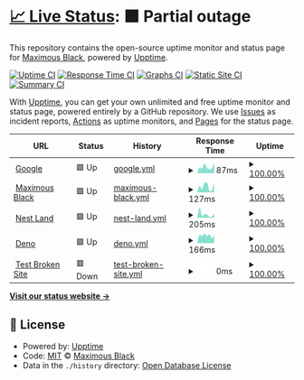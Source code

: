 # [📈 Live Status](https://maximousblk.github.io/status): <!--live status--> **🟧 Partial outage**

This repository contains the open-source uptime monitor and status page for [Maximous Black](maximousblk.now.sh), powered by [Upptime](https://github.com/upptime/upptime).

[![Uptime CI](https://github.com/maximousblk/status/workflows/Uptime%20CI/badge.svg)](https://github.com/maximousblk/status/actions?query=workflow%3A%22Uptime+CI%22)
[![Response Time CI](https://github.com/maximousblk/status/workflows/Response%20Time%20CI/badge.svg)](https://github.com/maximousblk/status/actions?query=workflow%3A%22Response+Time+CI%22)
[![Graphs CI](https://github.com/maximousblk/status/workflows/Graphs%20CI/badge.svg)](https://github.com/maximousblk/status/actions?query=workflow%3A%22Graphs+CI%22)
[![Static Site CI](https://github.com/maximousblk/status/workflows/Static%20Site%20CI/badge.svg)](https://github.com/maximousblk/status/actions?query=workflow%3A%22Static+Site+CI%22)
[![Summary CI](https://github.com/maximousblk/status/workflows/Summary%20CI/badge.svg)](https://github.com/maximousblk/status/actions?query=workflow%3A%22Summary+CI%22)

With [Upptime](https://upptime.js.org), you can get your own unlimited and free uptime monitor and status page, powered entirely by a GitHub repository. We use [Issues](https://github.com/maximousblk/status/issues) as incident reports, [Actions](https://github.com/maximousblk/status/actions) as uptime monitors, and [Pages](https://maximousblk.github.io/status) for the status page.

<!--start: status pages-->
<!-- This summary is generated by Upptime (https://github.com/upptime/upptime) -->
<!-- Do not edit this manually, your changes will be overwritten -->
<!-- prettier-ignore -->
| URL | Status | History | Response Time | Uptime |
| --- | ------ | ------- | ------------- | ------ |
| <img alt="" src="https://www.google.com/favicon.ico" height="13"> [Google](https://www.google.com) | 🟩 Up | [google.yml](https://github.com/maximousblk/status/commits/HEAD/history/google.yml) | <details><summary><img alt="Response time graph" src="./graphs/google/response-time-week.png" height="20"> 87ms</summary><br><a href="https://maximousblk.github.io/status/history/google"><img alt="Response time 75" src="https://img.shields.io/endpoint?url=https%3A%2F%2Fraw.githubusercontent.com%2Fmaximousblk%2Fstatus%2FHEAD%2Fapi%2Fgoogle%2Fresponse-time.json"></a><br><a href="https://maximousblk.github.io/status/history/google"><img alt="24-hour response time 147" src="https://img.shields.io/endpoint?url=https%3A%2F%2Fraw.githubusercontent.com%2Fmaximousblk%2Fstatus%2FHEAD%2Fapi%2Fgoogle%2Fresponse-time-day.json"></a><br><a href="https://maximousblk.github.io/status/history/google"><img alt="7-day response time 87" src="https://img.shields.io/endpoint?url=https%3A%2F%2Fraw.githubusercontent.com%2Fmaximousblk%2Fstatus%2FHEAD%2Fapi%2Fgoogle%2Fresponse-time-week.json"></a><br><a href="https://maximousblk.github.io/status/history/google"><img alt="30-day response time 80" src="https://img.shields.io/endpoint?url=https%3A%2F%2Fraw.githubusercontent.com%2Fmaximousblk%2Fstatus%2FHEAD%2Fapi%2Fgoogle%2Fresponse-time-month.json"></a><br><a href="https://maximousblk.github.io/status/history/google"><img alt="1-year response time 75" src="https://img.shields.io/endpoint?url=https%3A%2F%2Fraw.githubusercontent.com%2Fmaximousblk%2Fstatus%2FHEAD%2Fapi%2Fgoogle%2Fresponse-time-year.json"></a></details> | <details><summary><a href="https://maximousblk.github.io/status/history/google">100.00%</a></summary><a href="https://maximousblk.github.io/status/history/google"><img alt="All-time uptime 100.00%" src="https://img.shields.io/endpoint?url=https%3A%2F%2Fraw.githubusercontent.com%2Fmaximousblk%2Fstatus%2FHEAD%2Fapi%2Fgoogle%2Fuptime.json"></a><br><a href="https://maximousblk.github.io/status/history/google"><img alt="24-hour uptime 100.00%" src="https://img.shields.io/endpoint?url=https%3A%2F%2Fraw.githubusercontent.com%2Fmaximousblk%2Fstatus%2FHEAD%2Fapi%2Fgoogle%2Fuptime-day.json"></a><br><a href="https://maximousblk.github.io/status/history/google"><img alt="7-day uptime 100.00%" src="https://img.shields.io/endpoint?url=https%3A%2F%2Fraw.githubusercontent.com%2Fmaximousblk%2Fstatus%2FHEAD%2Fapi%2Fgoogle%2Fuptime-week.json"></a><br><a href="https://maximousblk.github.io/status/history/google"><img alt="30-day uptime 100.00%" src="https://img.shields.io/endpoint?url=https%3A%2F%2Fraw.githubusercontent.com%2Fmaximousblk%2Fstatus%2FHEAD%2Fapi%2Fgoogle%2Fuptime-month.json"></a><br><a href="https://maximousblk.github.io/status/history/google"><img alt="1-year uptime 100.00%" src="https://img.shields.io/endpoint?url=https%3A%2F%2Fraw.githubusercontent.com%2Fmaximousblk%2Fstatus%2FHEAD%2Fapi%2Fgoogle%2Fuptime-year.json"></a></details>
| <img alt="" src="https://maximousblk.me/favicon.ico" height="13"> [Maximous Black](https://maximousblk.me) | 🟩 Up | [maximous-black.yml](https://github.com/maximousblk/status/commits/HEAD/history/maximous-black.yml) | <details><summary><img alt="Response time graph" src="./graphs/maximous-black/response-time-week.png" height="20"> 127ms</summary><br><a href="https://maximousblk.github.io/status/history/maximous-black"><img alt="Response time 174" src="https://img.shields.io/endpoint?url=https%3A%2F%2Fraw.githubusercontent.com%2Fmaximousblk%2Fstatus%2FHEAD%2Fapi%2Fmaximous-black%2Fresponse-time.json"></a><br><a href="https://maximousblk.github.io/status/history/maximous-black"><img alt="24-hour response time 208" src="https://img.shields.io/endpoint?url=https%3A%2F%2Fraw.githubusercontent.com%2Fmaximousblk%2Fstatus%2FHEAD%2Fapi%2Fmaximous-black%2Fresponse-time-day.json"></a><br><a href="https://maximousblk.github.io/status/history/maximous-black"><img alt="7-day response time 127" src="https://img.shields.io/endpoint?url=https%3A%2F%2Fraw.githubusercontent.com%2Fmaximousblk%2Fstatus%2FHEAD%2Fapi%2Fmaximous-black%2Fresponse-time-week.json"></a><br><a href="https://maximousblk.github.io/status/history/maximous-black"><img alt="30-day response time 179" src="https://img.shields.io/endpoint?url=https%3A%2F%2Fraw.githubusercontent.com%2Fmaximousblk%2Fstatus%2FHEAD%2Fapi%2Fmaximous-black%2Fresponse-time-month.json"></a><br><a href="https://maximousblk.github.io/status/history/maximous-black"><img alt="1-year response time 174" src="https://img.shields.io/endpoint?url=https%3A%2F%2Fraw.githubusercontent.com%2Fmaximousblk%2Fstatus%2FHEAD%2Fapi%2Fmaximous-black%2Fresponse-time-year.json"></a></details> | <details><summary><a href="https://maximousblk.github.io/status/history/maximous-black">100.00%</a></summary><a href="https://maximousblk.github.io/status/history/maximous-black"><img alt="All-time uptime 99.98%" src="https://img.shields.io/endpoint?url=https%3A%2F%2Fraw.githubusercontent.com%2Fmaximousblk%2Fstatus%2FHEAD%2Fapi%2Fmaximous-black%2Fuptime.json"></a><br><a href="https://maximousblk.github.io/status/history/maximous-black"><img alt="24-hour uptime 100.00%" src="https://img.shields.io/endpoint?url=https%3A%2F%2Fraw.githubusercontent.com%2Fmaximousblk%2Fstatus%2FHEAD%2Fapi%2Fmaximous-black%2Fuptime-day.json"></a><br><a href="https://maximousblk.github.io/status/history/maximous-black"><img alt="7-day uptime 100.00%" src="https://img.shields.io/endpoint?url=https%3A%2F%2Fraw.githubusercontent.com%2Fmaximousblk%2Fstatus%2FHEAD%2Fapi%2Fmaximous-black%2Fuptime-week.json"></a><br><a href="https://maximousblk.github.io/status/history/maximous-black"><img alt="30-day uptime 99.96%" src="https://img.shields.io/endpoint?url=https%3A%2F%2Fraw.githubusercontent.com%2Fmaximousblk%2Fstatus%2FHEAD%2Fapi%2Fmaximous-black%2Fuptime-month.json"></a><br><a href="https://maximousblk.github.io/status/history/maximous-black"><img alt="1-year uptime 99.98%" src="https://img.shields.io/endpoint?url=https%3A%2F%2Fraw.githubusercontent.com%2Fmaximousblk%2Fstatus%2FHEAD%2Fapi%2Fmaximous-black%2Fuptime-year.json"></a></details>
| <img alt="" src="https://docs.nest.land/img/logo.svg" height="13"> [Nest Land](https://nest.land) | 🟩 Up | [nest-land.yml](https://github.com/maximousblk/status/commits/HEAD/history/nest-land.yml) | <details><summary><img alt="Response time graph" src="./graphs/nest-land/response-time-week.png" height="20"> 205ms</summary><br><a href="https://maximousblk.github.io/status/history/nest-land"><img alt="Response time 320" src="https://img.shields.io/endpoint?url=https%3A%2F%2Fraw.githubusercontent.com%2Fmaximousblk%2Fstatus%2FHEAD%2Fapi%2Fnest-land%2Fresponse-time.json"></a><br><a href="https://maximousblk.github.io/status/history/nest-land"><img alt="24-hour response time 254" src="https://img.shields.io/endpoint?url=https%3A%2F%2Fraw.githubusercontent.com%2Fmaximousblk%2Fstatus%2FHEAD%2Fapi%2Fnest-land%2Fresponse-time-day.json"></a><br><a href="https://maximousblk.github.io/status/history/nest-land"><img alt="7-day response time 205" src="https://img.shields.io/endpoint?url=https%3A%2F%2Fraw.githubusercontent.com%2Fmaximousblk%2Fstatus%2FHEAD%2Fapi%2Fnest-land%2Fresponse-time-week.json"></a><br><a href="https://maximousblk.github.io/status/history/nest-land"><img alt="30-day response time 653" src="https://img.shields.io/endpoint?url=https%3A%2F%2Fraw.githubusercontent.com%2Fmaximousblk%2Fstatus%2FHEAD%2Fapi%2Fnest-land%2Fresponse-time-month.json"></a><br><a href="https://maximousblk.github.io/status/history/nest-land"><img alt="1-year response time 320" src="https://img.shields.io/endpoint?url=https%3A%2F%2Fraw.githubusercontent.com%2Fmaximousblk%2Fstatus%2FHEAD%2Fapi%2Fnest-land%2Fresponse-time-year.json"></a></details> | <details><summary><a href="https://maximousblk.github.io/status/history/nest-land">100.00%</a></summary><a href="https://maximousblk.github.io/status/history/nest-land"><img alt="All-time uptime 99.98%" src="https://img.shields.io/endpoint?url=https%3A%2F%2Fraw.githubusercontent.com%2Fmaximousblk%2Fstatus%2FHEAD%2Fapi%2Fnest-land%2Fuptime.json"></a><br><a href="https://maximousblk.github.io/status/history/nest-land"><img alt="24-hour uptime 100.00%" src="https://img.shields.io/endpoint?url=https%3A%2F%2Fraw.githubusercontent.com%2Fmaximousblk%2Fstatus%2FHEAD%2Fapi%2Fnest-land%2Fuptime-day.json"></a><br><a href="https://maximousblk.github.io/status/history/nest-land"><img alt="7-day uptime 100.00%" src="https://img.shields.io/endpoint?url=https%3A%2F%2Fraw.githubusercontent.com%2Fmaximousblk%2Fstatus%2FHEAD%2Fapi%2Fnest-land%2Fuptime-week.json"></a><br><a href="https://maximousblk.github.io/status/history/nest-land"><img alt="30-day uptime 100.00%" src="https://img.shields.io/endpoint?url=https%3A%2F%2Fraw.githubusercontent.com%2Fmaximousblk%2Fstatus%2FHEAD%2Fapi%2Fnest-land%2Fuptime-month.json"></a><br><a href="https://maximousblk.github.io/status/history/nest-land"><img alt="1-year uptime 99.98%" src="https://img.shields.io/endpoint?url=https%3A%2F%2Fraw.githubusercontent.com%2Fmaximousblk%2Fstatus%2FHEAD%2Fapi%2Fnest-land%2Fuptime-year.json"></a></details>
| <img alt="" src="https://deno.land/favicon.ico" height="13"> [Deno](https://deno.land) | 🟩 Up | [deno.yml](https://github.com/maximousblk/status/commits/HEAD/history/deno.yml) | <details><summary><img alt="Response time graph" src="./graphs/deno/response-time-week.png" height="20"> 166ms</summary><br><a href="https://maximousblk.github.io/status/history/deno"><img alt="Response time 216" src="https://img.shields.io/endpoint?url=https%3A%2F%2Fraw.githubusercontent.com%2Fmaximousblk%2Fstatus%2FHEAD%2Fapi%2Fdeno%2Fresponse-time.json"></a><br><a href="https://maximousblk.github.io/status/history/deno"><img alt="24-hour response time 167" src="https://img.shields.io/endpoint?url=https%3A%2F%2Fraw.githubusercontent.com%2Fmaximousblk%2Fstatus%2FHEAD%2Fapi%2Fdeno%2Fresponse-time-day.json"></a><br><a href="https://maximousblk.github.io/status/history/deno"><img alt="7-day response time 166" src="https://img.shields.io/endpoint?url=https%3A%2F%2Fraw.githubusercontent.com%2Fmaximousblk%2Fstatus%2FHEAD%2Fapi%2Fdeno%2Fresponse-time-week.json"></a><br><a href="https://maximousblk.github.io/status/history/deno"><img alt="30-day response time 164" src="https://img.shields.io/endpoint?url=https%3A%2F%2Fraw.githubusercontent.com%2Fmaximousblk%2Fstatus%2FHEAD%2Fapi%2Fdeno%2Fresponse-time-month.json"></a><br><a href="https://maximousblk.github.io/status/history/deno"><img alt="1-year response time 216" src="https://img.shields.io/endpoint?url=https%3A%2F%2Fraw.githubusercontent.com%2Fmaximousblk%2Fstatus%2FHEAD%2Fapi%2Fdeno%2Fresponse-time-year.json"></a></details> | <details><summary><a href="https://maximousblk.github.io/status/history/deno">100.00%</a></summary><a href="https://maximousblk.github.io/status/history/deno"><img alt="All-time uptime 99.94%" src="https://img.shields.io/endpoint?url=https%3A%2F%2Fraw.githubusercontent.com%2Fmaximousblk%2Fstatus%2FHEAD%2Fapi%2Fdeno%2Fuptime.json"></a><br><a href="https://maximousblk.github.io/status/history/deno"><img alt="24-hour uptime 100.00%" src="https://img.shields.io/endpoint?url=https%3A%2F%2Fraw.githubusercontent.com%2Fmaximousblk%2Fstatus%2FHEAD%2Fapi%2Fdeno%2Fuptime-day.json"></a><br><a href="https://maximousblk.github.io/status/history/deno"><img alt="7-day uptime 100.00%" src="https://img.shields.io/endpoint?url=https%3A%2F%2Fraw.githubusercontent.com%2Fmaximousblk%2Fstatus%2FHEAD%2Fapi%2Fdeno%2Fuptime-week.json"></a><br><a href="https://maximousblk.github.io/status/history/deno"><img alt="30-day uptime 99.86%" src="https://img.shields.io/endpoint?url=https%3A%2F%2Fraw.githubusercontent.com%2Fmaximousblk%2Fstatus%2FHEAD%2Fapi%2Fdeno%2Fuptime-month.json"></a><br><a href="https://maximousblk.github.io/status/history/deno"><img alt="1-year uptime 99.94%" src="https://img.shields.io/endpoint?url=https%3A%2F%2Fraw.githubusercontent.com%2Fmaximousblk%2Fstatus%2FHEAD%2Fapi%2Fdeno%2Fuptime-year.json"></a></details>
| <img alt="" src="https://favicons.githubusercontent.com/null" height="13"> [Test Broken Site](this.site.does.not.exist) | 🟥 Down | [test-broken-site.yml](https://github.com/maximousblk/status/commits/HEAD/history/test-broken-site.yml) | <details><summary><img alt="Response time graph" src="./graphs/test-broken-site/response-time-week.png" height="20"> 0ms</summary><br><a href="https://maximousblk.github.io/status/history/test-broken-site"><img alt="Response time 0" src="https://img.shields.io/endpoint?url=https%3A%2F%2Fraw.githubusercontent.com%2Fmaximousblk%2Fstatus%2FHEAD%2Fapi%2Ftest-broken-site%2Fresponse-time.json"></a><br><a href="https://maximousblk.github.io/status/history/test-broken-site"><img alt="24-hour response time 0" src="https://img.shields.io/endpoint?url=https%3A%2F%2Fraw.githubusercontent.com%2Fmaximousblk%2Fstatus%2FHEAD%2Fapi%2Ftest-broken-site%2Fresponse-time-day.json"></a><br><a href="https://maximousblk.github.io/status/history/test-broken-site"><img alt="7-day response time 0" src="https://img.shields.io/endpoint?url=https%3A%2F%2Fraw.githubusercontent.com%2Fmaximousblk%2Fstatus%2FHEAD%2Fapi%2Ftest-broken-site%2Fresponse-time-week.json"></a><br><a href="https://maximousblk.github.io/status/history/test-broken-site"><img alt="30-day response time 0" src="https://img.shields.io/endpoint?url=https%3A%2F%2Fraw.githubusercontent.com%2Fmaximousblk%2Fstatus%2FHEAD%2Fapi%2Ftest-broken-site%2Fresponse-time-month.json"></a><br><a href="https://maximousblk.github.io/status/history/test-broken-site"><img alt="1-year response time 0" src="https://img.shields.io/endpoint?url=https%3A%2F%2Fraw.githubusercontent.com%2Fmaximousblk%2Fstatus%2FHEAD%2Fapi%2Ftest-broken-site%2Fresponse-time-year.json"></a></details> | <details><summary><a href="https://maximousblk.github.io/status/history/test-broken-site">100.00%</a></summary><a href="https://maximousblk.github.io/status/history/test-broken-site"><img alt="All-time uptime 100.00%" src="https://img.shields.io/endpoint?url=https%3A%2F%2Fraw.githubusercontent.com%2Fmaximousblk%2Fstatus%2FHEAD%2Fapi%2Ftest-broken-site%2Fuptime.json"></a><br><a href="https://maximousblk.github.io/status/history/test-broken-site"><img alt="24-hour uptime 100.00%" src="https://img.shields.io/endpoint?url=https%3A%2F%2Fraw.githubusercontent.com%2Fmaximousblk%2Fstatus%2FHEAD%2Fapi%2Ftest-broken-site%2Fuptime-day.json"></a><br><a href="https://maximousblk.github.io/status/history/test-broken-site"><img alt="7-day uptime 100.00%" src="https://img.shields.io/endpoint?url=https%3A%2F%2Fraw.githubusercontent.com%2Fmaximousblk%2Fstatus%2FHEAD%2Fapi%2Ftest-broken-site%2Fuptime-week.json"></a><br><a href="https://maximousblk.github.io/status/history/test-broken-site"><img alt="30-day uptime 100.00%" src="https://img.shields.io/endpoint?url=https%3A%2F%2Fraw.githubusercontent.com%2Fmaximousblk%2Fstatus%2FHEAD%2Fapi%2Ftest-broken-site%2Fuptime-month.json"></a><br><a href="https://maximousblk.github.io/status/history/test-broken-site"><img alt="1-year uptime 100.00%" src="https://img.shields.io/endpoint?url=https%3A%2F%2Fraw.githubusercontent.com%2Fmaximousblk%2Fstatus%2FHEAD%2Fapi%2Ftest-broken-site%2Fuptime-year.json"></a></details>

<!--end: status pages-->

[**Visit our status website →**](https://maximousblk.github.io/status)

## 📄 License

- Powered by: [Upptime](https://github.com/upptime/upptime)
- Code: [MIT](./LICENSE) © [Maximous Black](maximousblk.now.sh)
- Data in the `./history` directory: [Open Database License](https://opendatacommons.org/licenses/odbl/1-0/)
